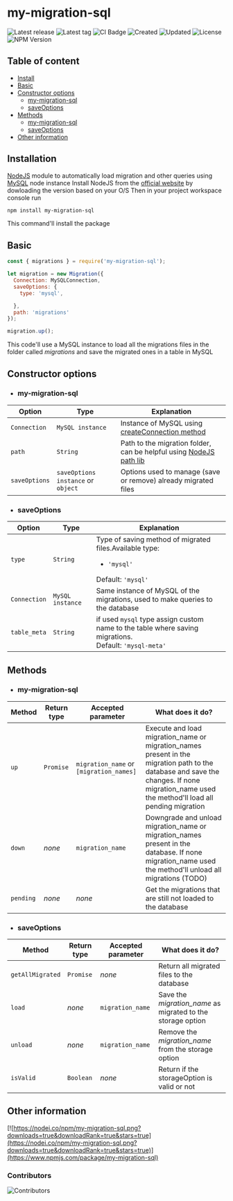 # my-migration-sql


![Latest release](https://badgen.net/github/release/DenisFerrero/my-migration-sql)
![Latest tag](https://badgen.net/github/tag/DenisFerrero/my-migration-sql)
![CI Badge](https://badgen.net/github/status/DenisFerrero/my-migration-sql/master/ci)
![Created](https://badges.pufler.dev/created/DenisFerrero/my-migration-sql)
![Updated](https://badges.pufler.dev/updated/DenisFerrero/my-migration-sql)
![License](https://badgen.net/github/license/DenisFerrero/my-migration-sql)
![NPM Version](https://badgen.net/npm/v/my-migration-sql)


## Table of content
- [Install](#installation)
- [Basic](#basic)
- [Constructor options](#constructor-options)
  - [my-migration-sql](#my-migration-sql)
  - [saveOptions](#saveoptions)
- [Methods](#methods)
  - [my-migration-sql](#my-migration-sql)
  - [saveOptions](#saveOptions)
- [Other information](#other-information)


## Installation

[NodeJS](https://nodejs.org/) module to automatically load migration and other queries using [MySQL](https://github.com/mysqljs/mysql) node instance
Install NodeJS from the [official website](https://nodejs.org/en/download/) by dowloading the version based on your O/S
Then in your project workspace console run
```sh
npm install my-migration-sql
```
This command'll install the package

## Basic
```js
const { migrations } = require('my-migration-sql');

let migration = new Migration({
  Connection: MySQLConnection,
  saveOptions: {
    type: 'mysql',

  },
  path: 'migrations'
});

migration.up();
```
This code'll use a MySQL instance to load all the migrations files in the folder called *migrations* and save the migrated ones in a table in MySQL

## Constructor options 
- ### my-migration-sql

| Option                   | Type              | Explanation              |
|---------------------------|----------------------------|--------------------------|
| ``Connection``            | ``MySQL instance``             |Instance of MySQL using [createConnection method](https://github.com/mysqljs/mysql/blob/master/Readme.md#establishing-connections)|
| ``path``                  | ``String``                           |Path to the migration folder, can be helpful using [NodeJS path lib](https://www.npmjs.com/package/path)                          |
| ``saveOptions``               | ``saveOptions instance`` or ``object``|Options used to manage (save or remove) already migrated files|

- ### saveOptions
| Option              | Type               | Explanation        |
|---------------------|--------------------|--------------------|
| ``type``            | ``String``         | Type of saving method of migrated files.Available type:<ul><li>``'mysql'``</li></ul>Default: ``'mysql'``|
| ``Connection``      | ``MySQL instance`` | Same instance of MySQL of the migrations, used to make queries to the database|
| ``table_meta``      | ``String``         | if used ``mysql`` type assign custom name to the table where saving migrations.<br>Default: ``'mysql-meta'``

## Methods

- ### my-migration-sql
| Method      | Return type | Accepted parameter                          | What does it do?                                                                                                                                                                             |
|-------------|-------------|---------------------------------------------|----------------------------------------------------------------------------------------------------------------------------------------------------------------------------------------------|
| ``up``      | ``Promise`` | ``migration_name`` or ``[migration_names]`` | Execute and load migration_name or migration_names present in the migration path to the database and save the changes. If none migration_name used the method'll load all pending migration  |
| ``down``    | *none*      | ``migration_name``                          | Downgrade and unload migration_name or migration_names present in the database. If none migration_name used the method'll unload all migrations (TODO)                                       |
| ``pending`` | *none*      | *none*                                      | Get the migrations that are still not loaded to the database                                                                                                                                 |

- ### saveOptions
| Method               | Return type | Accepted parameter | What does it do?                                            |
|----------------------|-------------|--------------------|-------------------------------------------------------------|
| ``getAllMigrated``   | ``Promise`` | *none*             | Return all migrated files to the database                   |
| ``load``             | *none*      | ``migration_name``     | Save the *migration_name* as migrated to the storage option |
| ``unload``           | *none*      | ``migration_name``     | Remove the *migration_name* from the storage option         |
| ``isValid``          | ``Boolean`` | *none*             | Return if the storageOption is valid or not                 |


## Other information

[![https://nodei.co/npm/my-migration-sql.png?downloads=true&downloadRank=true&stars=true](https://nodei.co/npm/my-migration-sql.png?downloads=true&downloadRank=true&stars=true)](https://www.npmjs.com/package/my-migration-sql)

### Contributors
![Contributors](https://contrib.rocks/image?repo=DenisFerrero/my-migration-sql)